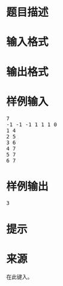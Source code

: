 

# 题目描述



# 输入格式



# 输出格式



# 样例输入


<pre>7
-1 -1 -1 1 1 1 0
1 4
2 5
3 6
4 7
5 7
6 7</pre>

# 样例输出


<pre>3</pre>

# 提示



# 来源


<p>
在此键入。
</p>
